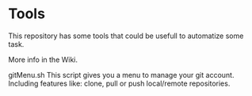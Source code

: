 # Tools
This repository has some tools that could be usefull to automatize some task.

More info in the Wiki.
            
gitMenu.sh
This script gives you a menu to manage your git account. Including features like: clone, pull or push local/remote repositories.



